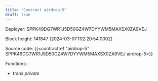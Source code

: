 ```yaml
---
title: "Contract airdrop-5"
draft: true
---
```

Deployer: SPPK49DG7WR1J5D50GZ4W7DYYWM5MAXSX0ZA9VEJ


 



Block height: 141847 (2024-03-07T02:20:54.000Z)

Source code: {{<contractref "airdrop-5" SPPK49DG7WR1J5D50GZ4W7DYYWM5MAXSX0ZA9VEJ airdrop-5>}}

Functions:

* trans _private_
